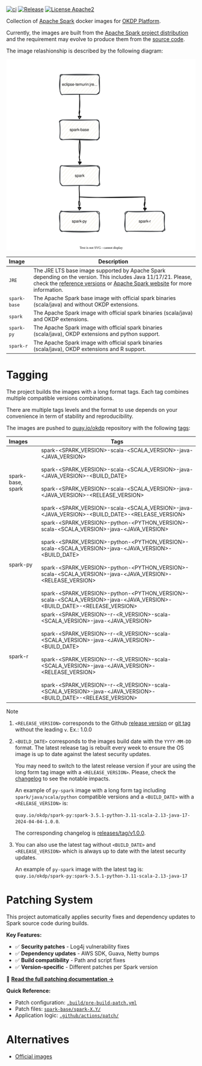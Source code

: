 [![ci](https://github.com/okdp/spark-images/actions/workflows/ci.yml/badge.svg)](https://github.com/okdp/spark-images/actions/workflows/ci.yml)
[![Release](https://img.shields.io/github/v/release/okdp/spark-images)](https://github.com/okdp/spark-images/releases/latest)
[![License Apache2](https://img.shields.io/badge/License-Apache%202.0-blue.svg)](http://www.apache.org/licenses/LICENSE-2.0)


Collection of [Apache Spark](https://spark.apache.org/) docker images for [OKDP Platform](https://okdp.io/).

Currently, the images are built from the [Apache Spark project distribution](https://archive.apache.org/dist/spark) and the requirement may evolve to produce them from the [source code](https://github.com/apache/spark).

The image relashionship is described by the following diagram:

<p align="center">
 <img src="docs/images/spark-images.drawio.svg">
</p>




| Image          | Description                                                                                                                                                                                                                                                                       |
|:---------------|-----------------------------------------------------------------------------------------------------------------------------------------------------------------------------------------------------------------------------------------------------------------------------------|
| `JRE`          | The JRE LTS base image supported by Apache Spark depending on the version. This includes Java 11/17/21. Please, check the [reference versions](.build/reference-versions.yml) or [Apache Spark website](https://spark.apache.org/docs/latest/) for more information. |
| `spark-base`   | The Apache Spark base image with official spark binaries (scala/java) and without OKDP extensions.                                                                                                                                                                                |
| `spark`        | The Apache Spark image with official spark binaries (scala/java) and OKDP extensions.                                                                                                                                                                                             | 
| `spark-py`     | The Apache Spark image with official spark binaries (scala/java), OKDP extensions and python support.                                                                                                                                                                             | 
| `spark-r`      | The Apache Spark image with official spark binaries (scala/java), OKDP extensions and R support.                                                                                                                                                                                  | 

# Tagging

The project builds the images with a long format tags. Each tag combines multiple compatible versions combinations.

There are multiple tags levels and the format to use depends on your convenience in term of stability and reproducibility.

The images are pushed to [quay.io/okdp](https://quay.io/organization/okdp) repository with the following [tags](.build/images.yml):

| Images              | Tags                                                                                                                                                                                                                                                                                                                                                                                                                                                                              |
|:--------------------|-----------------------------------------------------------------------------------------------------------------------------------------------------------------------------------------------------------------------------------------------------------------------------------------------------------------------------------------------------------------------------------------------------------------------------------------------------------------------------------|
| spark-base, spark | spark-<SPARK_VERSION>-scala-<SCALA_VERSION>-java-<JAVA_VERSION></br></br>spark-<SPARK_VERSION>-scala-<SCALA_VERSION>-java-<JAVA_VERSION>-<BUILD_DATE></br></br>spark-<SPARK_VERSION>-scala-<SCALA_VERSION>-java-<JAVA_VERSION>-<RELEASE_VERSION></br></br>spark-<SPARK_VERSION>-scala-<SCALA_VERSION>-java-<JAVA_VERSION>-<BUILD_DATE>-<RELEASE_VERSION>                                                                                                     |
| spark-py          | spark-<SPARK_VERSION>-python-<PYTHON_VERSION>-scala-<SCALA_VERSION>-java-<JAVA_VERSION></br></br>spark-<SPARK_VERSION>-python-<PYTHON_VERSION>-scala-<SCALA_VERSION>-java-<JAVA_VERSION>-<BUILD_DATE></br></br>spark-<SPARK_VERSION>-python-<PYTHON_VERSION>-scala-<SCALA_VERSION>-java-<JAVA_VERSION>-<RELEASE_VERSION></br></br>spark-<SPARK_VERSION>-python-<PYTHON_VERSION>-scala-<SCALA_VERSION>-java-<JAVA_VERSION>-<BUILD_DATE>-<RELEASE_VERSION> |
| spark-r           | spark-<SPARK_VERSION>-r-<R_VERSION>-scala-<SCALA_VERSION>-java-<JAVA_VERSION></br></br> spark-<SPARK_VERSION>-r-<R_VERSION>-scala-<SCALA_VERSION>-java-<JAVA_VERSION>-<BUILD_DATE></br></br>spark-<SPARK_VERSION>-r-<R_VERSION>-scala-<SCALA_VERSION>-java-<JAVA_VERSION>-<RELEASE_VERSION></br></br>spark-<SPARK_VERSION>-r-<R_VERSION>-scala-<SCALA_VERSION>-java-<JAVA_VERSION>-<BUILD_DATE>-<RELEASE_VERSION>                                        |

> [!NOTE]
> 1. `<RELEASE_VERSION>` corresponds to the Github [release version](https://github.com/okdp/spark-images/releases) or [git tag](https://github.com/okdp/spark-images/tags) without the leading `v`.
>    Ex.: 1.0.0
> 
> 2. `<BUILD_DATE>` corresponds to the images build date with the `YYYY-MM-DD` format. The latest release tag is rebuilt every week to ensure the OS image is up to date against the latest security updates.
> 
>    You may need to switch to the latest release version if your are using the long form tag image with a `<RELEASE_VERSION>`. Please, check the [changelog](https://github.com/okdp/spark-images/releases) to see the notable impacts.
>
>    An example of `py-spark` image with a long form tag including `spark/java/scala/python` compatible versions and a `<BUILD_DATE>` with a `<RELEASE_VERSION>` is: 
> 
>    `quay.io/okdp/spark-py:spark-3.5.1-python-3.11-scala-2.13-java-17-2024-04-04-1.0.0`.
>
>    The corresponding changelog is [releases/tag/v1.0.0](https://github.com/okdp/spark-images/releases/tag/v1.0.0).
>
> 3. You can also use the latest tag without `<BUILD_DATE>` and `<RELEASE_VERSION>` which is always up to date with the latest security updates. 
> 
>    An example of `py-spark` image with the latest tag is: `quay.io/okdp/spark-py:spark-3.5.1-python-3.11-scala-2.13-java-17`
>

# Patching System

This project automatically applies security fixes and dependency updates to Spark source code during builds.

**Key Features:**
- ✅ **Security patches** - Log4j vulnerability fixes
- ✅ **Dependency updates** - AWS SDK, Guava, Netty bumps  
- ✅ **Build compatibility** - Path and script fixes
- ✅ **Version-specific** - Different patches per Spark version

📖 **[Read the full patching documentation →](PATCH.md)**

**Quick Reference:**
- Patch configuration: [`.build/pre-build-patch.yml`](.build/pre-build-patch.yml)
- Patch files: [`spark-base/spark-X.Y/`](spark-base/)
- Application logic: [`.github/actions/patch/`](.github/actions/patch/)

# Alternatives

- [Official images](https://github.com/apache/spark-docker)

